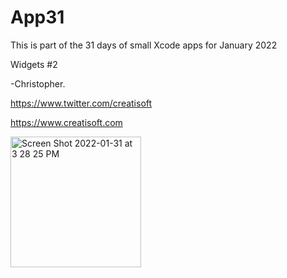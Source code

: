 # App31
This is part of the 31 days of small Xcode apps for January 2022

Widgets #2


-Christopher.

https://www.twitter.com/creatisoft

https://www.creatisoft.com


<img width="209" alt="Screen Shot 2022-01-31 at 3 28 25 PM" src="https://user-images.githubusercontent.com/11401446/151890025-9af5a5d5-bc15-43df-9fb1-f87ee5c8a297.png">

